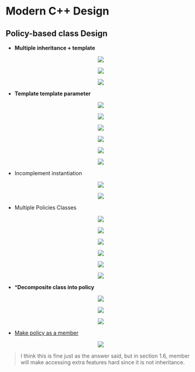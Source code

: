 # Modern C++ Design

## **Policy-based class Design**

- **Multiple inheritance + template**

<p align="center">
  <img src="imgs/1.png" />
</p>

<p align="center">
  <img src="imgs/2.png" />
</p>

<p align="center">
  <img src="imgs/3.png" />
</p>

- **Template template parameter**

<p align="center">
  <img src="imgs/4.png" />
</p>

<p align="center">
  <img src="imgs/5.png" />
</p>

<p align="center">
  <img src="imgs/6.png" />
</p>

<p align="center">
  <img src="imgs/7.png" />
</p>

<p align="center">
  <img src="imgs/8.png" />
</p>

<p align="center">
  <img src="imgs/9.png" />
</p>

- Incomplement instantiation

<p align="center">
  <img src="imgs/10.png" />
</p>

<p align="center">
  <img src="imgs/11.png" />
</p>

- Multiple Policies Classes

<p align="center">
  <img src="imgs/12.png" />
</p>

<p align="center">
  <img src="imgs/14.png" />
</p>

<p align="center">
  <img src="imgs/15.png" />
</p>

<p align="center">
  <img src="imgs/16.png" />
</p>

<p align="center">
  <img src="imgs/17.png" />
</p>

<p align="center">
  <img src="imgs/18.png" />
</p>

- ***Decomposite class into policy**

<p align="center">
  <img src="imgs/19.png" />
</p>

<p align="center">
  <img src="imgs/20.png" />
</p>

<p align="center">
  <img src="imgs/21.png" />
</p>

- [Make policy as a member](https://stackoverflow.com/questions/872675/policy-based-design-and-best-practices-c)

<p align="center">
  <img src="imgs/13.png" />
</p>

> I think this is fine just as the answer said, but in section 1.6, member will make accessing extra features hard since it is not inheritance.

